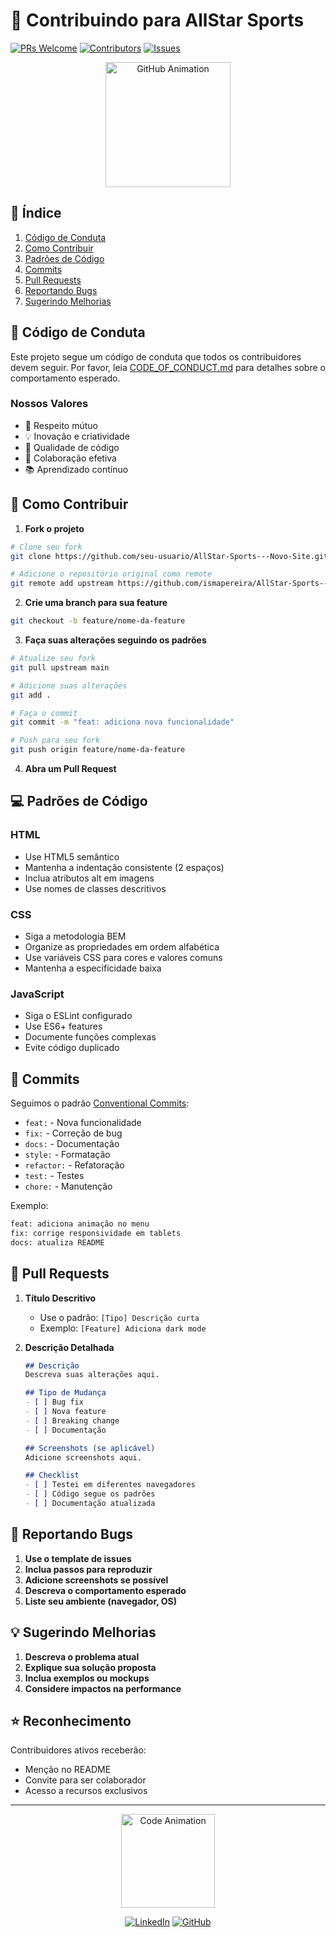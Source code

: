 # 🤝 Contribuindo para AllStar Sports

[![PRs Welcome](https://img.shields.io/badge/PRs-welcome-brightgreen.svg?style=flat-square)](http://makeapullrequest.com)
[![Contributors](https://img.shields.io/github/contributors/ismapereira/AllStar-Sports---Novo-Site?style=flat-square)](https://github.com/ismapereira/AllStar-Sports---Novo-Site/graphs/contributors)
[![Issues](https://img.shields.io/github/issues/ismapereira/AllStar-Sports---Novo-Site?style=flat-square)](https://github.com/ismapereira/AllStar-Sports---Novo-Site/issues)

<div align="center">
  <img src="https://media.giphy.com/media/du3J3cXyzhj75IOgvA/giphy.gif" alt="GitHub Animation" width="200px">
</div>

## 📝 Índice

1. [Código de Conduta](#-código-de-conduta)
2. [Como Contribuir](#-como-contribuir)
3. [Padrões de Código](#-padrões-de-código)
4. [Commits](#-commits)
5. [Pull Requests](#-pull-requests)
6. [Reportando Bugs](#-reportando-bugs)
7. [Sugerindo Melhorias](#-sugerindo-melhorias)

## 📜 Código de Conduta

Este projeto segue um código de conduta que todos os contribuidores devem seguir. Por favor, leia [CODE_OF_CONDUCT.md](CODE_OF_CONDUCT.md) para detalhes sobre o comportamento esperado.

### Nossos Valores

- 🤝 Respeito mútuo
- 💡 Inovação e criatividade
- 🌟 Qualidade de código
- 👥 Colaboração efetiva
- 📚 Aprendizado contínuo

## 🚀 Como Contribuir

1. **Fork o projeto**
```bash
# Clone seu fork
git clone https://github.com/seu-usuario/AllStar-Sports---Novo-Site.git

# Adicione o repositório original como remote
git remote add upstream https://github.com/ismapereira/AllStar-Sports---Novo-Site.git
```

2. **Crie uma branch para sua feature**
```bash
git checkout -b feature/nome-da-feature
```

3. **Faça suas alterações seguindo os padrões**
```bash
# Atualize seu fork
git pull upstream main

# Adicione suas alterações
git add .

# Faça o commit
git commit -m "feat: adiciona nova funcionalidade"

# Push para seu fork
git push origin feature/nome-da-feature
```

4. **Abra um Pull Request**

## 💻 Padrões de Código

### HTML
- Use HTML5 semântico
- Mantenha a indentação consistente (2 espaços)
- Inclua atributos alt em imagens
- Use nomes de classes descritivos

### CSS
- Siga a metodologia BEM
- Organize as propriedades em ordem alfabética
- Use variáveis CSS para cores e valores comuns
- Mantenha a especificidade baixa

### JavaScript
- Siga o ESLint configurado
- Use ES6+ features
- Documente funções complexas
- Evite código duplicado

## 📝 Commits

Seguimos o padrão [Conventional Commits](https://www.conventionalcommits.org/):

- `feat:` - Nova funcionalidade
- `fix:` - Correção de bug
- `docs:` - Documentação
- `style:` - Formatação
- `refactor:` - Refatoração
- `test:` - Testes
- `chore:` - Manutenção

Exemplo:
```bash
feat: adiciona animação no menu
fix: corrige responsividade em tablets
docs: atualiza README
```

## 🔄 Pull Requests

1. **Título Descritivo**
   - Use o padrão: `[Tipo] Descrição curta`
   - Exemplo: `[Feature] Adiciona dark mode`

2. **Descrição Detalhada**
   ```markdown
   ## Descrição
   Descreva suas alterações aqui.

   ## Tipo de Mudança
   - [ ] Bug fix
   - [ ] Nova feature
   - [ ] Breaking change
   - [ ] Documentação

   ## Screenshots (se aplicável)
   Adicione screenshots aqui.

   ## Checklist
   - [ ] Testei em diferentes navegadores
   - [ ] Código segue os padrões
   - [ ] Documentação atualizada
   ```

## 🐛 Reportando Bugs

1. **Use o template de issues**
2. **Inclua passos para reproduzir**
3. **Adicione screenshots se possível**
4. **Descreva o comportamento esperado**
5. **Liste seu ambiente (navegador, OS)**

## 💡 Sugerindo Melhorias

1. **Descreva o problema atual**
2. **Explique sua solução proposta**
3. **Inclua exemplos ou mockups**
4. **Considere impactos na performance**

## ⭐ Reconhecimento

Contribuidores ativos receberão:
- Menção no README
- Convite para ser colaborador
- Acesso a recursos exclusivos

---

<div align="center">
  <img src="https://media.giphy.com/media/3oEjI6SIIHBdRxXI40/giphy.gif" alt="Code Animation" width="150px">
  
  [![LinkedIn](https://img.shields.io/badge/LinkedIn-0077B5?style=for-the-badge&logo=linkedin&logoColor=white)](https://www.linkedin.com/in/ismael-pereira-feitosa-ba2aa91a9/)
  [![GitHub](https://img.shields.io/badge/GitHub-100000?style=for-the-badge&logo=github&logoColor=white)](https://github.com/ismapereira)
</div>
